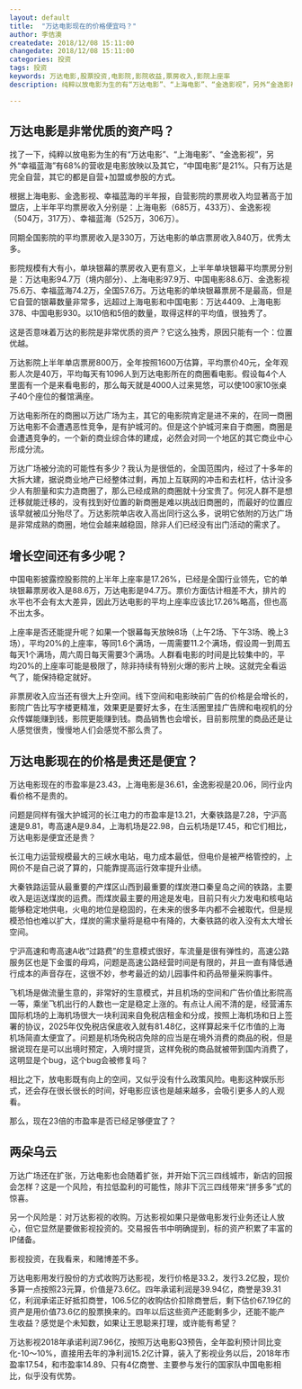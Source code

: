 ```yaml
---
layout: default
title:  "万达电影现在的价格便宜吗？"
author: 李佶澳
createdate: 2018/12/08 15:11:00
changedate: 2018/12/08 15:11:00
categories: 投资
tags: 投资
keywords: 万达电影,股票投资,电影院,影院收益,票房收入,影院上座率
description: 纯粹以放电影为生的有“万达电影”、“上海电影”、“金逸影视”，另外“金逸影视”有68%的营收是电影放映以及其它，中国电影是21%。只有万达是完全自营

---
```


## 万达电影是非常优质的资产吗？

找了一下，纯粹以放电影为生的有“万达电影”、“上海电影”、“金逸影视”，另外“幸福蓝海”有68%的营收是电影放映以及其它，“中国电影”是21%。只有万达是完全自营，其它的都是自营+加盟或参股的方式。

根据上海电影、金逸影视、幸福蓝海的半年报，自营影院的票房收入均显著高于加盟店，上半年平均票房收入分别是：上海电影（685万，433万）、金逸影视（504万，317万）、幸福蓝海（525万，306万）。

同期全国影院的平均票房收入是330万，万达电影的单店票房收入840万，优秀太多。

影院规模有大有小，单块银幕的票房收入更有意义，上半年单块银幕平均票房分别是：万达电影94.7万（境内部分）、上海电影97.9万、中国电影88.6万、金逸影视75.6万、幸福蓝海74.2万，全国57.6万。万达电影的单块银幕票房不是最高，但是它自营的银幕数量非常多，远超过上海电影和中国电影：万达4409、上海电影378、中国电影930。以10倍和5倍的数量，取得这样的平均值，很独秀了。

这是否意味着万达的影院是非常优质的资产？它这么独秀，原因只能有一个：位置优越。

万达影院上半年单店票房800万，全年按照1600万估算，平均票价40元，全年观影人次是40万，平均每天有1096人到万达电影所在的商圈看电影。假设每4个人里面有一个是来看电影的，那么每天就是4000人过来晃悠，可以使100家10张桌子40个座位的餐馆满座。

万达电影所在的商圈以万达广场为主，其它的电影院肯定是进不来的，在同一商圈万达电影不会遭遇恶性竞争，是有护城河的。但是这个护城河来自于商圈，商圈是会遭遇竞争的，一个新的商业综合体的建成，必然会对同一个地区的其它商业中心形成分流。

万达广场被分流的可能性有多少？我认为是很低的，全国范围内，经过了十多年的大拆大建，据说商业地产已经整体过剩，再加上互联网的冲击和去杠杆，估计没多少人有胆量和实力造商圈了，那么已经成熟的商圈就十分宝贵了。何况人群不是想迁移就能迁移的，没有找到好位置的新商圈是难以挑战旧商圈的，而最好的位置应该早就被瓜分殆尽了。万达影院单店收入高出同行这么多，说明它依附的万达广场是非常成熟的商圈，地位会越来越稳固，除非人们已经没有出门活动的需求了。

## 增长空间还有多少呢？

中国电影披露控股影院的上半年上座率是17.26%，已经是全国行业领先，它的单块银幕票房收入是88.6万，万达电影是94.7万。票价方面估计相差不大，排片的水平也不会有太大差异，因此万达电影的平均上座率应该比17.26%略高，但也高不出太多。

上座率是否还能提升呢？如果一个银幕每天放映8场（上午2场、下午3场、晚上3场），平均20%的上座率，等同1.6个满场，一周需要11.2个满场，假设周一到周五每天1个满场，周六周日每天需要3个满场。人群看电影的时间是比较集中的，平均20%的上座率可能是极限了，除非持续有特别火爆的影片上映。这就完全看运气了，能保持稳定就好。

非票房收入应当还有很大上升空间。线下空间和电影映前广告的价格是会增长的，影院广告比写字楼更精准，效果更是要好太多，在生活圈里挂广告牌和电视机的分众传媒能赚到钱，影院更能赚到钱。商品销售也会增长，目前影院里的商品还是让人感觉很贵，慢慢地人们会感觉不那么贵了。

## 万达电影现在的价格是贵还是便宜？

万达电影现在的市盈率是23.43，上海电影是36.61，金逸影视是20.06，同行业内看价格不是贵的。

问题是同样有强大护城河的长江电力的市盈率是13.21，大秦铁路是7.28，宁沪高速是9.81，粤高速A是9.84，上海机场是22.98，白云机场是17.45，和它们相比，万达电影是便宜还是贵？

长江电力运营规模最大的三峡水电站，电力成本最低，但电价是被严格管控的，上网价不是自己说了算的，只能靠提高运行效率提升业绩。

大秦铁路运营从最重要的产煤区山西到最重要的煤炭港口秦皇岛之间的铁路，主要收入是运送煤炭的运费。而煤炭最主要的用途是发电，目前只有火力发电和核电站能够稳定地供电，火电的地位是稳固的，在未来的很多年内都不会被取代，但是规模恐怕也难以扩大，煤炭的需求量将是稳中有降的，大秦铁路的收入没有太大增长空间。

宁沪高速和粤高速A收“过路费”的生意模式很好，车流量是很有弹性的，高速公路服务区也是下金蛋的母鸡，问题是高速公路经营时间是有限的，并且一直有降低通行成本的声音存在，这很不妙，参考最近的幼儿园事件和药品带量采购事件。

飞机场是做流量生意的，非常好的生意模式，并且机场的空间和广告价值比影院高一等，乘坐飞机出行的人数也一定是稳定上涨的。有点让人闹不清的是，经营浦东国际机场的上海机场很大一块利润来自免税店租金和分成，按照上海机场和日上签署的协议，2025年仅免税店保底收入就有81.48亿，这样算起来千亿市值的上海机场简直太便宜了。问题是机场免税店免除的应当是在境外消费的商品的税，但是据说现在是可以出境时预定，入境时提货，这样免税的商品就被带到国内消费了，这明显是个bug，这个bug会被修复吗？

相比之下，放电影既有向上的空间，又似乎没有什么政策风险。电影这种娱乐形式，还会存在很长很长的时间，好电影应该也是越来越多，会吸引更多人的人观看。

那么，现在23倍的市盈率是否已经足够便宜了？

## 两朵乌云

万达广场还在扩张，万达电影也会随着扩张，并开始下沉三四线城市，新店的回报会怎样？这是一个风险，有拉低盈利的可能性，除非下沉三四线带来“拼多多”式的惊喜。

另一个风险是：对万达影视的收购。万达影视如果只是做电影发行业务还让人放心，但它显然是要做影视投资的。交易报告书中明确提到，标的资产积累了丰富的IP储备。

影视投资，在我看来，和赌博差不多。

万达电影用发行股份的方式收购万达影视，发行价格是33.2，发行3.2亿股，现价多算一点按照23元算，价值是73.6亿。四年承诺利润是39.94亿，商誉是39.31亿，利润承诺正好抵扣商誉，106.5亿的收购估价扣除商誉后，剩下估价67.19亿的资产是用价值73.6亿的股票换来的。四年以后这些资产还能剩多少，还能不能产生收益？感觉是个未知数，如果让王思聪来打理，或许能有希望？

万达影视2018年承诺利润7.96亿，按照万达电影Q3预告，全年盈利预计同比变化-10～10%，直接用去年的净利润15.2亿计算，装入了影视业务以后，2018年市盈率17.54，和市盈率14.89、只有4亿商誉、主要参与发行的国家队中国电影相比，似乎没有优势。

